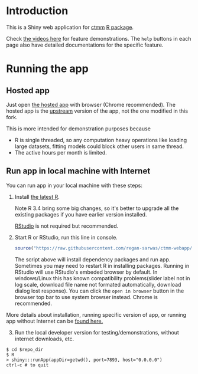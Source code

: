 # Introduction

This is a Shiny web application for [ctmm](https://github.com/ctmm-initiative/ctmm) [R package](https://cran.r-project.org/web/packages/ctmm/index.html).

Check [the videos here](README-demo.md) for feature demonstrations. The `help` buttons in each page also have detailed documentations for the specific feature.

# Running the app

## Hosted app
Just open [the hosted app](https://ctmm.shinyapps.io/ctmmweb/) with browser (Chrome recommended). The hosted app is the [upstream](https://github.com/ctmm-initiative/ctmm-webapp) version of the app, not the one modified in this fork.

This is more intended for demonstration purposes because

- R is single threaded, so any computation heavy operations like loading large datasets, fitting models could block other users in same thread.
- The active hours per month is limited.

## Run app in local machine with Internet

You can run app in your local machine with these steps:

1. Install [the latest R](https://www.r-project.org/).

    Note R 3.4 bring some big changes, so it's better to upgrade all the existing packages if you have earlier version installed.

    [RStudio](https://www.rstudio.com/products/rstudio/download/) is not required but recommended.

2. Start R or RStudio, run this line in console.

    ```r
    source("https://raw.githubusercontent.com/regan-sarwas/ctmm-webapp/master/run.R")
    ```

    The script above will install dependency packages and run app. Sometimes you may need to restart R in installing packages.
    Running in RStudio will use RStudio's embeded browser by default. In windows/Linux this has known compatibility problems(slider label not in log scale, download file name not formated automatically, download dialog lost response). You can click the `open in browser` button in the browser top bar to use system browser instead. Chrome is recommended.

  More details about installation, running specific version of app, or running app without Internet can be [found here.](README-install.md)

3. Run the local developer version for testing/demonstrations, without internet downloads, etc.

  ```
  $ cd $repo_dir
  $ R
  > shiny:::runApp(appDir=getwd(), port=7893, host="0.0.0.0")
  ctrl-c # to quit
  ```
